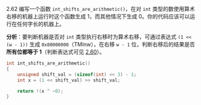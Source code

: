 2.62 编写一个函数 `int_shifts_are_arithmetic()`，在对 `int` 类型的数使用算术右移的机器上运行时这个函数生成 1，而其他情况下生成 0。你的代码应该可以运行在任何字长的机器上。

**分析**：要判断机器是否对 `int` 类型执行右移时为算术右移，可通过表达式 `(1 << (w - 1))` 生成 `0x80000000`（TMinw），在右移 `w - 1` 位，判断右移后的结果是否**所有位都等于 1**（判断表达式可见 [2.60](./2.60.md)）。
```c
int int_shifts_are_arithmetic()
{
    unsigned shift_val = (sizeof(int) << 3) - 1;
    int x = (1 << shift_val) >> shift_val; 

    return !(x ^ ~0);
}
```